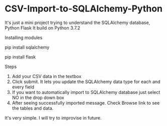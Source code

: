 # CSV-Import-to-SQLAlchemy-Python
It's just a mini project trying to understand the SQLAlchemy database, Python Flask
It build on Python 3.7.2

Installing modules

pip install sqlalchemy

pip install flask

Steps
1. Add your CSV data in the textbox
2. Click submit. It lets you update the SQLAlchemy data type for each and every field
3. If you want to automatically import to SQLAlchemy database just select NO in the drop down box
4. After seeing successfully imported message. Check Browse link to see the tables and data.

It's very simple. I will try to improvise in future.


